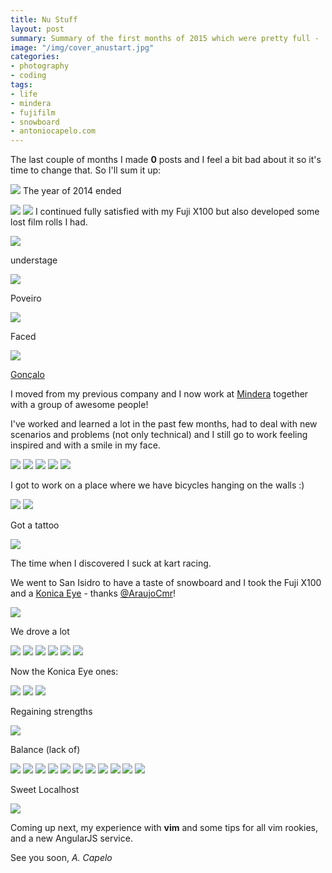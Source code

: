 ```yaml
---
title: Nu Stuff
layout: post
summary: Summary of the first months of 2015 which were pretty full -  "anustart" for all Arrested Development fans - tl;dr photos inside, check them!
image: "/img/cover_anustart.jpg"
categories: 
- photography
- coding
tags:
- life
- mindera
- fujifilm
- snowboard
- antoniocapelo.com
---
```


The last couple of months I made **0** posts and I feel a bit bad about it so it's time to change that.
So I'll sum it up:

<a target="_blank" href="https://www.flickr.com/photos/acapelo/16550855993/in/photostream/"><img src="https://farm9.staticflickr.com/8786/16550855993_3877aab15e_b.jpg"></a>
The year of 2014 ended

<a target="_blank" href="https://www.flickr.com/photos/acapelo/17145130716/"><img src="https://farm9.staticflickr.com/8702/17145130716_350c8f3b81_b.jpg"></a>
<a target="_blank" href="https://www.flickr.com/photos/acapelo/17145110606/"><img src="https://farm9.staticflickr.com/8723/17145110606_c08c85915d_b.jpg"></a>
I continued fully satisfied with my Fuji X100 but also developed some lost film rolls I had.
</br>

<a target="_blank" href="https://www.flickr.com/photos/acapelo/16983630120/"><img src="https://farm8.staticflickr.com/7620/16983630120_3bd2db6dcd_b.jpg"></a>

understage

<a target="_blank" href="https://www.flickr.com/photos/acapelo/16983406458/"><img src="https://farm9.staticflickr.com/8814/16983406458_aa65e845a4_b.jpg"></a>

Poveiro

<a target="_blank" href="https://www.flickr.com/photos/acapelo/17171145455/"><img src="https://farm8.staticflickr.com/7722/17171145455_b3f4a47b5c_b.jpg"></a>

Faced

<a target="_blank" href="https://www.flickr.com/photos/acapelo/16984992309/"><img src="https://farm9.staticflickr.com/8744/16984992309_f11ea50fe7_b.jpg"></a>

[Gonçalo](http://store.loversandlollypops.net/album/quim)

I moved from my previous company and I now work at [Mindera](http://mindera.com/) together with a group of awesome people!

I've worked and learned a lot in the past few months, had to deal with new scenarios and problems (not only technical) and I still go to work feeling inspired and with a smile in my face.

<img src="https://lh3.googleusercontent.com/--kzVrRri8RE/VTQcxVuweDI/AAAAAAAAC9s/XJ_1h4qBjqk/w1190-h1586-no/IMG_20150414_094604.jpg">
<img src="https://igcdn-photos-h-a.akamaihd.net/hphotos-ak-xfa1/t51.2885-15/11015561_1611935532354911_1119300477_n.jpg">
<img src="https://igcdn-photos-b-a.akamaihd.net/hphotos-ak-xfa1/t51.2885-15/11049236_798649293546409_1268256681_n.jpg">
<img src="https://igcdn-photos-f-a.akamaihd.net/hphotos-ak-xaf1/t51.2885-15/10903308_407110062782037_608507508_n.jpg">
<img src="https://igcdn-photos-g-a.akamaihd.net/hphotos-ak-xaf1/t51.2885-15/11055885_918291364882782_1448539189_n.jpg">

I got to work on a place where we have bicycles hanging on the walls :)

<img src="https://igcdn-photos-c-a.akamaihd.net/hphotos-ak-xaf1/t51.2885-15/10919374_575299022605818_1718901384_n.jpg">

<img src="https://copy.com/KRgd1Bxzi9YMmfTF" style="max-width: 450px;">

Got a tattoo

<a target="_blank" href="https://www.flickr.com/photos/acapelo/17145102456/"><img src="https://farm9.staticflickr.com/8766/17145102456_d9024fae9d_b.jpg"></a>

The time when I discovered I suck at kart racing.

We went to San Isidro to have a taste of snowboard and I took the Fuji X100 and a [Konica Eye](http://corsopolaris.net/supercameras/half/halformat6s.html) - thanks [@AraujoCmr](https://twitter.com/AraujoCmr)!

<a target="_blank" href="https://www.flickr.com/photos/acapelo/17145091666/"><img src="https://farm8.staticflickr.com/7668/17145091666_e9cc5baf66_b.jpg"></a>

We drove a lot

<a target="_blank" href="https://www.flickr.com/photos/acapelo/16550846703/"><img src="https://farm9.staticflickr.com/8701/16550846703_0a632c2c7c_b.jpg"></a>
<a target="_blank" href="https://www.flickr.com/photos/acapelo/16548589784/"><img src="https://farm8.staticflickr.com/7639/16548589784_af1795fc0b_b.jpg"></a>
<a target="_blank" href="https://www.flickr.com/photos/acapelo/16983478450/"><img src="https://farm8.staticflickr.com/7645/16983478450_5c107ea36b_b.jpg"></a>
<a target="_blank" href="https://www.flickr.com/photos/acapelo/17170977475/"><img src="https://farm9.staticflickr.com/8783/17170977475_7af7f70596_b.jpg"></a>
<a target="_blank" href="https://www.flickr.com/photos/acapelo/16983470300/"><img src="https://farm8.staticflickr.com/7684/16983470300_1d59ab40af_b.jpg"></a>
<a target="_blank" href="https://www.flickr.com/photos/acapelo/17145069316/"><img src="https://farm8.staticflickr.com/7625/17145069316_7c6c34d93c_b.jpg"></a>

Now the Konica Eye ones:

<a target="_blank" href="https://www.flickr.com/photos/acapelo/16983497968/"><img src="https://farm9.staticflickr.com/8728/16983497968_5096266e90_b.jpg"></a>
<a target="_blank" href="https://www.flickr.com/photos/acapelo/16983498828/"><img src="https://farm9.staticflickr.com/8749/16983498828_7a546c36f2_b.jpg"></a>
<a target="_blank" href="https://www.flickr.com/photos/acapelo/17145334996/"><img src="https://farm9.staticflickr.com/8761/17145334996_91d9e011b6_b.jpg"></a>

Regaining strengths

<a target="_blank" href="https://www.flickr.com/photos/acapelo/17170650171/"><img src="https://farm8.staticflickr.com/7688/17170650171_6f60e404b7_b.jpg"></a>

Balance (lack of)

<a target="_blank" href="https://www.flickr.com/photos/acapelo/16985090269/"><img src="https://farm9.staticflickr.com/8750/16985090269_97505bb8f1_b.jpg"></a>
<a target="_blank" href="https://www.flickr.com/photos/acapelo/16985078039/"><img src="https://farm8.staticflickr.com/7614/16985078039_8e4c5732dd_b.jpg"></a>
<a target="_blank" href="https://www.flickr.com/photos/acapelo/16963836227/"><img src="https://farm8.staticflickr.com/7612/16963836227_bb607695ab_b.jpg"></a>
<a target="_blank" href="https://www.flickr.com/photos/acapelo/17170638691://www.flickr.com/photos/acapelo/17170638691/"><img src="https://farm8.staticflickr.com/7668/17170638691_35108f7b49_b.jpg"></a>
<a target="_blank" href="https://www.flickr.com/photos/acapelo/17169608112/"><img src="https://farm8.staticflickr.com/7654/17169608112_a4b5e7e59a_b.jpg"></a>
<a target="_blank" href="https://www.flickr.com/photos/acapelo/16983708680/"><img src="https://farm8.staticflickr.com/7632/16983708680_a7ec93d6f9_b.jpg"></a>
<a target="_blank" href="https://www.flickr.com/photos/acapelo/16963841277/"><img src="https://farm8.staticflickr.com/7687/16963841277_f930a3f74e_b.jpg"></a>
<a target="_blank" href="https://www.flickr.com/photos/acapelo/17145329136/"><img src="https://farm8.staticflickr.com/7665/17145329136_f6296f250b_b.jpg"></a>
<a target="_blank" href="https://www.flickr.com/photos/acapelo/17145327346/"><img src="https://farm8.staticflickr.com/7655/17145327346_7588c1612e_b.jpg"></a>
<a target="_blank" href="https://www.flickr.com/photos/acapelo/16551074103/"><img src="https://farm8.staticflickr.com/7713/16551074103_7c9fbbfb33_b.jpg"></a>
<a target="_blank" href="https://www.flickr.com/photos/acapelo/16985086769/"><img src="https://farm9.staticflickr.com/8687/16985086769_d40de845e1_b.jpg"></a>

Sweet Localhost

<a target="_blank" href="https://www.flickr.com/photos/acapelo/16985086059/"><img src="https://farm9.staticflickr.com/8722/16985086059_6785e24906_b.jpg"></a>


Coming up next, my experience with **vim** and some tips for all vim rookies, and a new AngularJS service.

See you soon,
*A. Capelo*